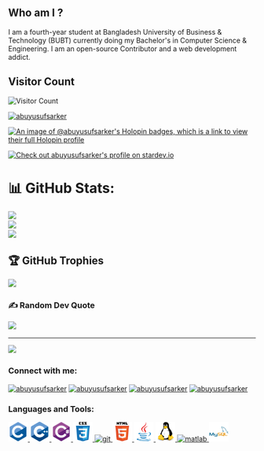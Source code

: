 ## Who am I ?
I am a fourth-year student at Bangladesh University of Business & Technology (BUBT) currently doing my Bachelor's in Computer Science & Engineering. 
I am an open-source Contributor and a web development addict.

<!--
**abuyusufsarker/abuyusufsarker** is a ✨ _special_ ✨ repository because its `README.md` (this file) appears on your GitHub profile.

Here are some ideas to get you started:

- 🔭 I’m currently working on ...
- 🌱 I’m currently learning ...
- 👯 I’m looking to collaborate on ...
- 🤔 I’m looking for help with ...
- 💬 Ask me about ...
- 📫 How to reach me: ...
- 😄 Pronouns: ...
- ⚡ Fun fact: ...
-->
## Visitor Count
![Visitor Count](https://profile-counter.glitch.me/abuyusufsarker/count.svg)

<p align="left"> <a href="https://twitter.com/abuyusufsarker" target="blank"><img src="https://img.shields.io/twitter/follow/abuyusufsarker?logo=twitter&style=for-the-badge" alt="abuyusufsarker" /></a> </p>

[![An image of @abuyusufsarker's Holopin badges, which is a link to view their full Holopin profile](https://holopin.me/abuyusufsarker)](https://holopin.io/@abuyusufsarker)

[![Check out abuyusufsarker's profile on stardev.io](https://stardev.io/developers/abuyusufsarker/badge/languages/country.svg)](https://stardev.io/developers/abuyusufsarker)

# 📊 GitHub Stats:
![](https://github-readme-stats.vercel.app/api?username=abuyusufsarker&theme=gotham&hide_border=false&include_all_commits=false&count_private=false)<br/>
![](https://github-readme-streak-stats.herokuapp.com/?user=abuyusufsarker&theme=gotham&hide_border=false)<br/>
![](https://github-readme-stats.vercel.app/api/top-langs/?username=abuyusufsarker&theme=gotham&hide_border=false&include_all_commits=false&count_private=false&layout=compact)

## 🏆 GitHub Trophies
![](https://github-profile-trophy.vercel.app/?username=abuyusufsarker&theme=dracula&no-frame=true&no-bg=false&margin-w=4)

### ✍️ Random Dev Quote
![](https://quotes-github-readme.vercel.app/api?type=horizontal&theme=radical)

---
[![](https://visitcount.itsvg.in/api?id=abuyusufsarker&icon=0&color=0)](https://visitcount.itsvg.in)

<!-- Proudly created with GPRM ( https://gprm.itsvg.in ) -->
 
<div align="center">

<h3 align="left">Connect with me:</h3>
<p align="left">
<a href="https://linkedin.com/in/abuyusufsarker" target="blank"><img align="center" src="https://raw.githubusercontent.com/rahuldkjain/github-profile-readme-generator/master/src/images/icons/Social/linked-in-alt.svg" alt="abuyusufsarker" height="30" width="40" /></a>
<a href="https://facebook.com/abuyusufsarker" target="blank"><img align="center" src="https://raw.githubusercontent.com/rahuldkjain/github-profile-readme-generator/master/src/images/icons/Social/facebook.svg" alt="abuyusufsarker" height="30" width="40" /></a>
<a href="https://instagram.com/abuyusufsarker" target="blank"><img align="center" src="https://raw.githubusercontent.com/rahuldkjain/github-profile-readme-generator/master/src/images/icons/Social/instagram.svg" alt="abuyusufsarker" height="30" width="40" /></a>
 <a href="https://twitter.com/abuyusufsarker" target="blank"><img align="center" src="https://raw.githubusercontent.com/rahuldkjain/github-profile-readme-generator/master/src/images/icons/Social/twitter.svg" alt="abuyusufsarker" height="30" width="40" /></a>
</p>
<h3 align="left">Languages and Tools:</h3>
<p align="left"> <a href="https://www.cprogramming.com/" target="_blank" rel="noreferrer"> <img src="https://raw.githubusercontent.com/devicons/devicon/master/icons/c/c-original.svg" alt="c" width="40" height="40"/> </a> <a href="https://www.w3schools.com/cpp/" target="_blank" rel="noreferrer"> <img src="https://raw.githubusercontent.com/devicons/devicon/master/icons/cplusplus/cplusplus-original.svg" alt="cplusplus" width="40" height="40"/> </a> <a href="https://www.w3schools.com/cs/" target="_blank" rel="noreferrer"> <img src="https://raw.githubusercontent.com/devicons/devicon/master/icons/csharp/csharp-original.svg" alt="csharp" width="40" height="40"/> </a> <a href="https://www.w3schools.com/css/" target="_blank" rel="noreferrer"> <img src="https://raw.githubusercontent.com/devicons/devicon/master/icons/css3/css3-original-wordmark.svg" alt="css3" width="40" height="40"/> </a> <a href="https://git-scm.com/" target="_blank" rel="noreferrer"> <img src="https://www.vectorlogo.zone/logos/git-scm/git-scm-icon.svg" alt="git" width="40" height="40"/> </a> <a href="https://www.w3.org/html/" target="_blank" rel="noreferrer"> <img src="https://raw.githubusercontent.com/devicons/devicon/master/icons/html5/html5-original-wordmark.svg" alt="html5" width="40" height="40"/> </a> <a href="https://www.java.com" target="_blank" rel="noreferrer"> <img src="https://raw.githubusercontent.com/devicons/devicon/master/icons/java/java-original.svg" alt="java" width="40" height="40"/> </a> <a href="https://www.linux.org/" target="_blank" rel="noreferrer"> <img src="https://raw.githubusercontent.com/devicons/devicon/master/icons/linux/linux-original.svg" alt="linux" width="40" height="40"/> </a> <a href="https://www.mathworks.com/" target="_blank" rel="noreferrer"> <img src="https://upload.wikimedia.org/wikipedia/commons/2/21/Matlab_Logo.png" alt="matlab" width="40" height="40"/> </a> <a href="https://www.mysql.com/" target="_blank" rel="noreferrer"> <img src="https://raw.githubusercontent.com/devicons/devicon/master/icons/mysql/mysql-original-wordmark.svg" alt="mysql" width="40" height="40"/> </a> </p>
